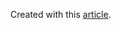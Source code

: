 Created with this [article](https://medium.com/swlh/lets-create-blog-app-with-next-js-react-hooks-and-firebase-backend-tutorial-7ce6fd7bbb3a).
